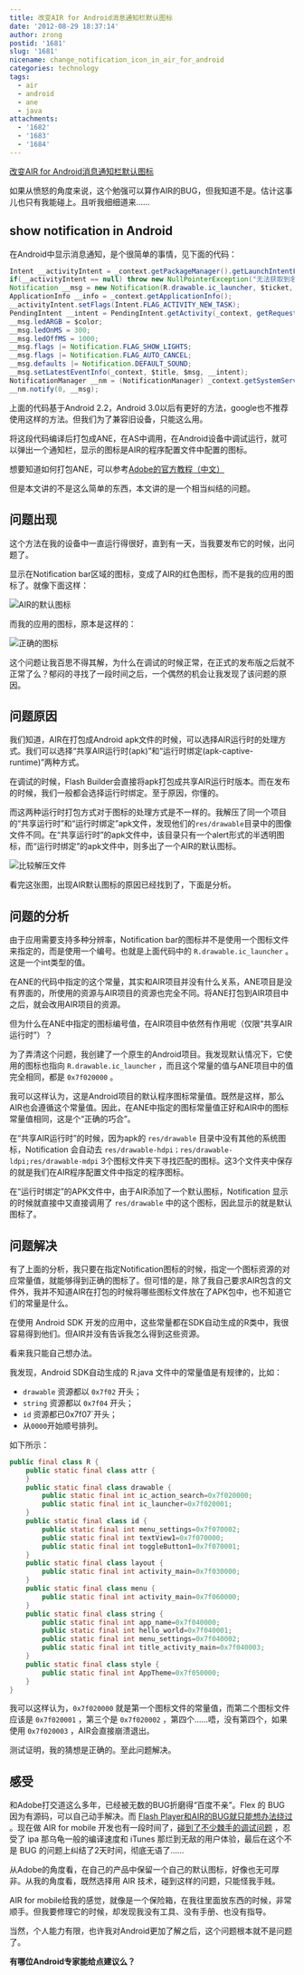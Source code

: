 ```yaml
---
title: 改变AIR for Android消息通知栏默认图标
date: '2012-08-29 18:37:14'
author: zrong
postid: '1681'
slug: '1681'
nicename: change_notification_icon_in_air_for_android
categories: technology
tags:
  - air
  - android
  - ane
  - java
attachments:
  - '1682'
  - '1683'
  - '1684'
---
```


[改变AIR for Android消息通知栏默认图标](http://blog.zengrong.net/post/1681.html)

如果从愤怒的角度来说，这个勉强可以算作AIR的BUG，但我知道不是。估计这事儿也只有我能碰上。且听我细细道来……

## show notification in Android

在Android中显示消息通知，是个很简单的事情，见下面的代码：

``` java
Intent __activityIntent = _context.getPackageManager().getLaunchIntentForPackage(_setting.getPackageName());
if(__activityIntent == null) throw new NullPointerException("无法获取到名称为【"+_setting.getPackageName()+"】的Intent!");
Notification __msg = new Notification(R.drawable.ic_launcher, $ticket, System.currentTimeMillis());
ApplicationInfo __info = _context.getApplicationInfo();
__activityIntent.setFlags(Intent.FLAG_ACTIVITY_NEW_TASK);
PendingIntent __intent = PendingIntent.getActivity(_context, getRequestCode(), __activityIntent, PendingIntent.FLAG_UPDATE_CURRENT);
__msg.ledARGB = $color;
__msg.ledOnMS = 300;
__msg.ledOffMS = 1000;
__msg.flags |= Notification.FLAG_SHOW_LIGHTS;
__msg.flags |= Notification.FLAG_AUTO_CANCEL;
__msg.defaults |= Notification.DEFAULT_SOUND;
__msg.setLatestEventInfo(_context, $title, $msg, __intent);
NotificationManager __nm = (NotificationManager) _context.getSystemService(Context.NOTIFICATION_SERVICE);
__nm.notify(0, __msg);
```

上面的代码基于Android 2.2，Android 3.0以后有更好的方法，google也不推荐使用这样的方法。但我们为了兼容旧设备，只能这么用。

将这段代码编译后打包成ANE，在AS中调用，在Android设备中调试运行，就可以弹出一个通知栏，显示的图标是AIR的程序配置文件中配置的图标。

想要知道如何打包ANE，可以参考[Adobe的官方教程（中文）](http://help.adobe.com/zh_CN/air/extensions/index.html)

但是本文讲的不是这么简单的东西，本文讲的是一个相当纠结的问题。

## 问题出现

这个方法在我的设备中一直运行得很好，直到有一天，当我要发布它的时候，出问题了。

显示在Notification bar区域的图标，变成了AIR的红色图标，而不是我的应用的图标了。就像下面这样：

![AIR的默认图标][51]

而我的应用的图标，原本是这样的：

![正确的图标][52]

这个问题让我百思不得其解，为什么在调试的时候正常，在正式的发布版之后就不正常了么？郁闷的寻找了一段时间之后，一个偶然的机会让我发现了该问题的原因。

## 问题原因

我们知道，AIR在打包成Android apk文件的时候，可以选择AIR运行时的处理方式。我们可以选择“共享AIR运行时(apk)”和“运行时绑定(apk-captive-runtime)”两种方式。

在调试的时候，Flash Builder会直接将apk打包成共享AIR运行时版本。而在发布的时候，我们一般都会选择运行时绑定。至于原因，你懂的。

而这两种运行时打包方式对于图标的处理方式是不一样的。我解压了同一个项目的“共享运行时”和“运行时绑定”apk文件，发现他们的`res/drawable`目录中的图像文件不同。在“共享运行时”的apk文件中，该目录只有一个alert形式的半透明图标，而“运行时绑定”的apk文件中，则多出了一个AIR的默认图标。

![比较解压文件][53]

看完这张图，出现AIR默认图标的原因已经找到了，下面是分析。

## 问题的分析

由于应用需要支持多种分辨率，Notification bar的图标并不是使用一个图标文件来指定的，而是使用一个编号。也就是上面代码中的 `R.drawable.ic_launcher` 。这是一个int类型的值。

在ANE的代码中指定的这个常量，其实和AIR项目并没有什么关系，ANE项目是没有界面的，所使用的资源与AIR项目的资源也完全不同。将ANE打包到AIR项目中之后，就会改用AIR项目的资源。

但为什么在ANE中指定的图标编号值，在AIR项目中依然有作用呢（仅限“共享AIR运行时”）？

为了弄清这个问题，我创建了一个原生的Android项目。我发现默认情况下，它使用的图标也指向 `R.drawable.ic_launcher` ，而且这个常量的值与ANE项目中的值完全相同，都是 `0x7f020000` 。

我可以这样认为，这是Android项目的默认程序图标常量值。既然是这样，那么AIR也会遵循这个常量值。因此，在ANE中指定的图标常量值正好和AIR中的图标常量值相同，这是个“正确的巧合”。

在“共享AIR运行时”的时候，因为apk的 `res/drawable` 目录中没有其他的系统图标，Notification 会自动去 `res/drawable-hdpi；res/drawable-ldpi;res/drawable-mdpi` 3个图标文件夹下寻找匹配的图标。这3个文件夹中保存的就是我们在AIR程序配置文件中指定的程序图标。

在“运行时绑定”的APK文件中，由于AIR添加了一个默认图标，Notification 显示的时候就直接中又直接调用了 `res/drawable` 中的这个图标，因此显示的就是默认图标了。

## 问题解决

有了上面的分析，我只要在指定Notification图标的时候，指定一个图标资源的对应常量值，就能够得到正确的图标了。但可惜的是，除了我自己要求AIR包含的文件外，我并不知道AIR在打包的时候将哪些图标文件放在了APK包中，也不知道它们的常量是什么。

在使用 Android SDK 开发的应用中，这些常量都在SDK自动生成的R类中，我很容易得到他们。但AIR并没有告诉我怎么得到这些资源。

看来我只能自己想办法。

我发现，Android SDK自动生成的 R.java 文件中的常量值是有规律的，比如：

- `drawable` 资源都以 `0x7f02` 开头； 
- `string` 资源都以 `0x7f04` 开头；
- `id` 资源都已0x7f07`开头；
- 从`0000`开始顺号排列。

如下所示：

``` java
public final class R {
    public static final class attr {
    }
    public static final class drawable {
        public static final int ic_action_search=0x7f020000;
        public static final int ic_launcher=0x7f020001;
    }
    public static final class id {
        public static final int menu_settings=0x7f070002;
        public static final int textView1=0x7f070000;
        public static final int toggleButton1=0x7f070001;
    }
    public static final class layout {
        public static final int activity_main=0x7f030000;
    }
    public static final class menu {
        public static final int activity_main=0x7f060000;
    }
    public static final class string {
        public static final int app_name=0x7f040000;
        public static final int hello_world=0x7f040001;
        public static final int menu_settings=0x7f040002;
        public static final int title_activity_main=0x7f040003;
    }
    public static final class style {
        public static final int AppTheme=0x7f050000;
    }
}
```

我可以这样认为，`0x7f020000` 就是第一个图标文件的常量值，而第二个图标文件应该是 `0x7f020001` ，第三个是 `0x7f020002` ，第四个……唔，没有第四个，如果使用 `0x7f020003` ，AIR会直接崩溃退出。

测试证明，我的猜想是正确的。至此问题解决。

## 感受

和Adobe打交道这么多年，已经被无数的BUG折磨得“百度不亲”。Flex 的 BUG 因为有源码，可以自己动手解决。而 [Flash Player和AIR的BUG就只能想办法绕过](http://blog.zengrong.net/post/1390.html) 。现在做 AIR for mobile 开发也有一段时间了，[碰到了不少棘手的调试问题](http://blog.zengrong.net/post/1654.html) ，忍受了 ipa 那乌龟一般的编译速度和 iTunes 那烂到无敌的用户体验，最后在这个不是 BUG 的问题上纠结了2天时间，彻底无语了……

从Adobe的角度看，在自己的产品中保留一个自己的默认图标，好像也无可厚非。从我的角度看，既然选择用 AIR 技术，碰到这样的问题，只能怪我手贱。

AIR for mobile给我的感觉，就像是一个保险箱，在我往里面放东西的时候，非常顺手。但我要修理它的时候，却发现我没有工具、没有手册、也没有指导。

当然，个人能力有限，也许我对Android更加了解之后，这个问题根本就不是问题了。

**有哪位Android专家能给点建议么？**

[51]: /uploads/2012/08/air_icon.png
[52]: /uploads/2012/08/sg_icon.png
[53]: /uploads/2012/08/res_drawable.png
